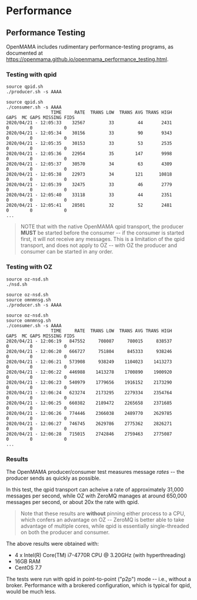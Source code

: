 # Performance

## Performance Testing
OpenMAMA includes rudimentary performance-testing programs, as documented at <https://openmama.github.io/openmama_performance_testing.html>.

### Testing with qpid

```
source qpid.sh
./producer.sh -s AAAA
```

```
source qpid.sh
./consumer.sh -s AAAA
                 TIME     RATE  TRANS LOW  TRANS AVG TRANS HIGH     GAPS  MC GAPS MISSING FIDS 
2020/04/21 - 12:05:33    32567         33         44       2431        0        0            0
2020/04/21 - 12:05:34    30156         33         90       9343        0        0            0
2020/04/21 - 12:05:35    30153         33         53       2535        0        0            0
2020/04/21 - 12:05:36    22954         35        147       9998        0        0            0
2020/04/21 - 12:05:37    30570         34         63       4309        0        0            0
2020/04/21 - 12:05:38    22973         34        121      10818        0        0            0
2020/04/21 - 12:05:39    32475         33         46       2779        0        0            0
2020/04/21 - 12:05:40    33118         33         44       2351        0        0            0
2020/04/21 - 12:05:41    28501         32         52       2481        0        0            0
...
```

> NOTE that with the native OpenMAMA qpid transport, the producer **MUST** be started before the consumer -- if the consumer is started first, it will not receive any messages.  This is a limitation of the qpid transport, and does not apply to OZ -- with OZ the producer and consumer can be started in any order.

### Testing with OZ

```
source oz-nsd.sh
./nsd.sh
```

```
source oz-nsd.sh
source omnmnsg.sh
./producer.sh -s AAAA
```

```
source oz-nsd.sh
source omnmnsg.sh
./consumer.sh -s AAAA
                 TIME     RATE  TRANS LOW  TRANS AVG TRANS HIGH     GAPS  MC GAPS MISSING FIDS 
2020/04/21 - 12:06:19   847552     708087     780015     838537        0        0            0
2020/04/21 - 12:06:20   666727     751804     845333     938246        0        0            0
2020/04/21 - 12:06:21   573908     938249    1104023    1413273        0        0            0
2020/04/21 - 12:06:22   446988    1413278    1700890    1900920        0        0            0
2020/04/21 - 12:06:23   540979    1779656    1916152    2173290        0        0            0
2020/04/21 - 12:06:24   623274    2173295    2279334    2354764        0        0            0
2020/04/21 - 12:06:25   660382    2189472    2265658    2371685        0        0            0
2020/04/21 - 12:06:26   774446    2366038    2489770    2629785        0        0            0
2020/04/21 - 12:06:27   746745    2629786    2775362    2826271        0        0            0
2020/04/21 - 12:06:28   715015    2742846    2759463    2775087        0        0            0
...
```

### Results
The OpenMAMA producer/consumer test measures message *rates* -- the producer sends as quickly as possible.

In this test, the qpid transport can acheive a rate of approximately 31,000 messages per second, while OZ with ZeroMQ manages at around 650,000 messages per second, or about 20x the rate with qpid.

> Note that these results are **without** pinning either process to a CPU, which confers an advantage on OZ -- ZeroMQ is better able to take advantage of multiple cores, while qpid is essentially single-threaded on both the producer and consumer. 

The above results were obtained with:

- 4 x Intel(R) Core(TM) i7-4770R CPU @ 3.20GHz (with hyperthreading)
- 16GB RAM
- CentOS 7.7

The tests were run with qpid in point-to-point ("p2p") mode -- i.e., without a broker.  Performance with a brokered configuration, which is typical for qpid, would be much less.
